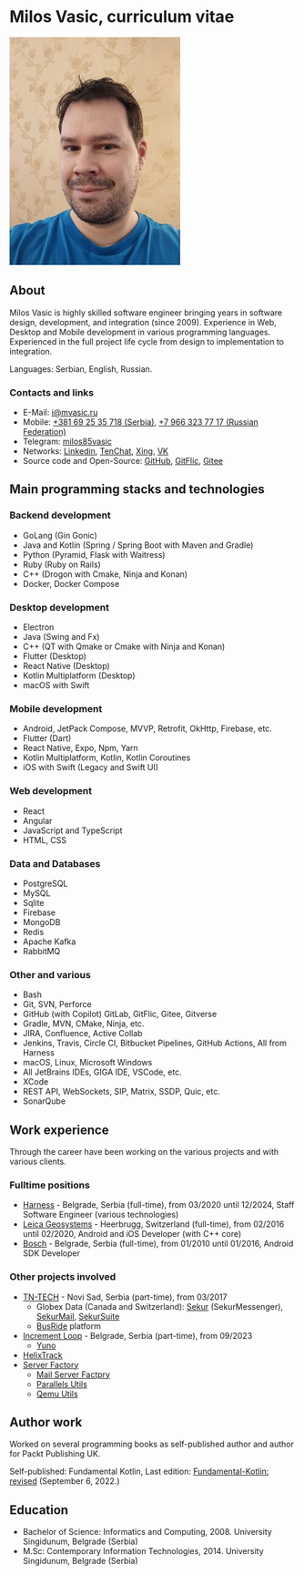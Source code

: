 # Milos Vasic, curriculum vitae

![Milos Vasic](assets/images/milosvasic.png)

## About

Milos Vasic is highly skilled software engineer bringing years in software design, development, and
integration (since 2009). Experience in Web, Desktop and Mobile development in various programming languages.
Experienced in the full project life cycle from design to implementation to integration.

Languages: Serbian, English, Russian.

### Contacts and links

- E-Mail: [i@mvasic.ru](mailto:i@mvasic.ru)
- Mobile: [+381 69 25 35 718 (Serbia)](tel:+381692535718), [+7 966 323 77 17 (Russian Federation)](tel:+79663237717)
- Telegram: [milos85vasic](https://t.me/milos85vasic)
- Networks: [Linkedin](https://www.linkedin.com/in/милош-васић-53778682/), [TenChat](https://tenchat.ru/milosvasic), [Xing](https://www.xing.com/profile/Milos_Vasic4/cv), [VK](https://vk.com/milos.vasic)
- Source code and Open-Source: [GitHub](https://github.com/milos85vasic), [GitFlic](https://gitflic.ru/user/milosvasic), [Gitee](https://gitee.com/milosvasic)

## Main programming stacks and technologies

### Backend development

- GoLang (Gin Gonic)
- Java and Kotlin (Spring / Spring Boot with Maven and Gradle)
- Python (Pyramid, Flask with Waitress)
- Ruby (Ruby on Rails)
- C++ (Drogon with Cmake, Ninja and Konan)
- Docker, Docker Compose

### Desktop development

- Electron
- Java (Swing and Fx)
- C++ (QT with Qmake or Cmake with Ninja and Konan)
- Flutter (Desktop)
- React Native (Desktop)
- Kotlin Multiplatform (Desktop)
- macOS with Swift

### Mobile development

- Android, JetPack Compose, MVVP, Retrofit, OkHttp, Firebase, etc.
- Flutter (Dart)
- React Native, Expo, Npm, Yarn
- Kotlin Multiplatform, Kotlin, Kotlin Coroutines
- iOS with Swift (Legacy and Swift UI)

### Web development

- React
- Angular
- JavaScript and TypeScript
- HTML, CSS

### Data and Databases

- PostgreSQL
- MySQL
- Sqlite
- Firebase
- MongoDB
- Redis
- Apache Kafka
- RabbitMQ

### Other and various

- Bash
- Git, SVN, Perforce
- GitHub (with Copilot) GitLab, GitFlic, Gitee, Gitverse
- Gradle, MVN, CMake, Ninja, etc.
- JIRA, Confluence, Active Collab
- Jenkins, Travis, Circle CI, Bitbucket Pipelines, GitHub Actions, All from Harness
- macOS, Linux, Microsoft Windows
- All JetBrains IDEs, GIGA IDE, VSCode, etc.
- XCode
- REST API, WebSockets, SIP, Matrix, SSDP, Quic, etc.
- SonarQube

## Work experience

Through the career have been working on the various projects and with various clients.

### Fulltime positions

- [Harness](http://harness.io/) - Belgrade, Serbia (full-time), from 03/2020 until 12/2024, Staff Software Engineer (various technologies)
- [Leica Geosystems](https://leica-geosystems.com/) - Heerbrugg, Switzerland (full-time), from 02/2016 until 02/2020, Android and iOS Developer (with C++ core)
- [Bosch](https://www.bosch.rs/) - Belgrade, Serbia (full-time), from 01/2010 until 01/2016, Android SDK Developer

### Other projects involved

- [TN-TECH](https://tn-tech.co.rs/) - Novi Sad, Serbia (part-time), from 03/2017
    - Globex Data (Canada and Switzerland): [Sekur](https://sekur.com/) (SekurMessenger), [SekurMail](https://mail.sekur.com), [SekurSuite](https://play.google.com/store/apps/details?id=ch.digitalsafe)
    - [BusRide](https://tn-tech.co.rs/pf/busride/) platform
- [Increment Loop](https://incrementloop.com/) - Belgrade, Serbia (part-time), from 09/2023
    - [Yuno](https://play.google.com/store/apps/details?id=com.gaiali.app)
- [HelixTrack](https://github.com/Helix-Track)
- [Server Factory](https://github.com/Server-Factory)
    - [Mail Server Factpry](https://github.com/Server-Factory/Mail-Server-Factory)
    - [Parallels Utils](https://github.com/Server-Factory/Parallels-Utils)
    - [Qemu Utils](https://github.com/Server-Factory/Qemu-Utils)

## Author work

Worked on several programming books as self-published author and author for Packt Publishing UK.

Self-published: Fundamental Kotlin, Last edition: [Fundamental-Kotlin: revised](https://milosvasic.ru/assets/pdf/Fundamental_Kotlin_3rd_Edition.pdf) (September 6, 2022.)

## Education

- Bachelor of Science: Informatics and Computing, 2008. University Singidunum, Belgrade (Serbia)
- M.Sc: Contemporary Information Technologies, 2014. University Singidunum, Belgrade (Serbia)


